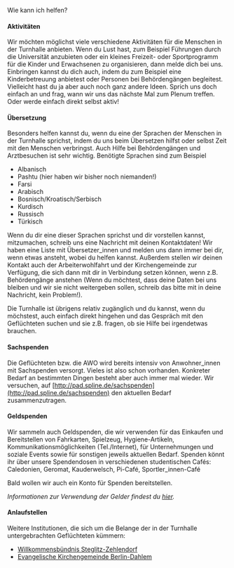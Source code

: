 Wie kann ich helfen?

#### Aktivitäten

Wir möchten möglichst viele verschiedene Aktivitäten für die Menschen in der
Turnhalle anbieten. Wenn du Lust hast, zum Beispiel Führungen durch die
Universität anzubieten oder ein kleines Freizeit- oder Sportprogramm für die
Kinder und Erwachsenen zu organisieren, dann melde dich bei uns. Einbringen
kannst du dich auch, indem du zum Beispiel eine Kinderbetreuung anbietest oder 
Personen bei Behördengängen begleitest. Vielleicht hast du ja aber auch noch
ganz andere Ideen. Sprich uns doch einfach an und frag, wann wir uns das
nächste Mal zum Plenum treffen. Oder werde einfach direkt selbst aktiv!

#### Übersetzung

Besonders helfen kannst du, wenn du eine der Sprachen der Menschen in der
Turnhalle sprichst, indem du uns beim Übersetzen hilfst oder selbst Zeit mit 
den Menschen verbringst. Auch Hilfe bei Behördengängen und Arztbesuchen ist
sehr wichtig. Benötigte Sprachen sind zum Beispiel

- Albanisch
- Pashtu (hier haben wir bisher noch niemanden!)
- Farsi 
- Arabisch
- Bosnisch/Kroatisch/Serbisch
- Kurdisch
- Russisch
- Türkisch

Wenn du dir eine dieser Sprachen sprichst und dir vorstellen kannst,
mitzumachen, schreib uns eine Nachricht mit deinen Kontaktdaten! Wir haben eine
Liste mit Übersetzer_innen und melden uns dann immer bei dir, wenn etwas
ansteht, wobei du helfen kannst. Außerdem stellen wir deinen Kontakt auch der 
Arbeiterwohlfahrt und der Kirchengemeinde zur Verfügung, die sich dann mit dir
in Verbindung setzen können, wenn z.B. Behördengänge anstehen (Wenn du 
möchtest, dass deine Daten bei uns bleiben und wir sie nicht weitergeben
sollen, schreib das bitte mit in deine Nachricht, kein Problem!). 

Die Turnhalle ist übrigens relativ zugänglich und du kannst, wenn du möchstest,
auch einfach direkt hingehen und das Gespräch mit den Geflüchteten suchen und 
sie z.B. fragen, ob sie Hilfe bei irgendetwas brauchen.

#### Sachspenden

Die Geflüchteten bzw. die AWO wird bereits intensiv von Anwohner_innen mit
Sachspenden versorgt. Vieles ist also schon vorhanden. Konkreter Bedarf an
bestimmten Dingen besteht aber auch immer mal wieder. Wir versuchen, auf
[http://pad.spline.de/sachspenden](http://pad.spline.de/sachspenden) den
aktuellen Bedarf zusammenzutragen.

#### Geldspenden

Wir sammeln auch Geldspenden, die wir verwenden für das Einkaufen und
Bereitstellen von Fahrkarten, Spielzeug, Hygiene-Artikeln,
Kommunikationsmöglichkeiten (Tel./Internet), für Unternehmungen und soziale
Events sowie für sonstigen jeweils aktuellen Bedarf. Spenden könnt ihr über
unsere Spendendosen in verschiedenen studentischen Cafés: Caledonien, Geromat,
Kauderwelsch, Pi-Café, Sportler_innen-Café

Bald wollen wir auch ein Konto für Spenden bereitstellen.

*Informationen zur Verwendung der Gelder findest du [hier](/money/).*

#### Anlaufstellen

Weitere Institutionen, die sich um die Belange der in der Turnhalle
untergebrachten Geflüchteten kümmern:
 
* [Willkommensbündnis Steglitz-Zehlendorf](http://www.willkommensbuendnis-steglitz-zehlendorf.de)
* [Evangelische Kirchengemeinde Berlin-Dahlem](http://www.kg-dahlem.de)

